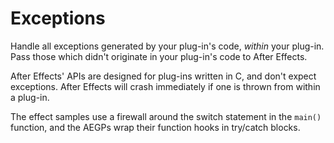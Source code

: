 # Exceptions

Handle all exceptions generated by your plug-in's code, *within* your plug-in. Pass those which didn't originate in your plug-in's code to After Effects.

After Effects' APIs are designed for plug-ins written in C, and don't expect exceptions. After Effects will crash immediately if one is thrown from within a plug-in.

The effect samples use a firewall around the switch statement in the `main()` function, and the AEGPs wrap their function hooks in try/catch blocks.
